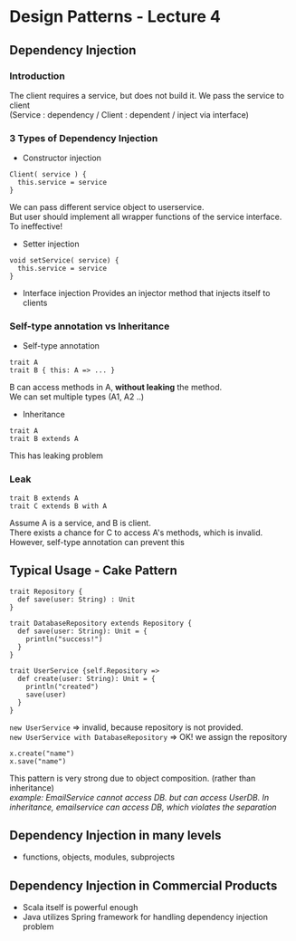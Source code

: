 # Design Patterns - Lecture 4

## Dependency Injection

### Introduction

The client requires a service, but does not build it. We pass the service to client  
(Service : dependency / Client : dependent / inject via interface)

### 3 Types of Dependency Injection

- Constructor injection
```
Client( service ) {
  this.service = service
}
```
We can pass different service object to userservice.  
But user should implement all wrapper functions of the service interface.  
To ineffective!

- Setter injection
```
void setService( service) {
  this.service = service
}
```
- Interface injection
Provides an injector method that injects itself to clients

### Self-type annotation vs Inheritance
- Self-type annotation
```
trait A
trait B { this: A => ... }
```
B can access methods in A, **without leaking** the method.  
We can set multiple types (A1, A2 ..)

- Inheritance
```
trait A
trait B extends A
```
This has leaking problem

### Leak
```
trait B extends A
trait C extends B with A
```
Assume A is a service, and B is client.  
There exists a chance for C to access A's methods, which is invalid.  
However, self-type annotation can prevent this

## Typical Usage - Cake Pattern
```
trait Repository {
  def save(user: String) : Unit
}

trait DatabaseRepository extends Repository {
  def save(user: String): Unit = {
    println("success!")
  }
}

trait UserService {self.Repository =>
  def create(user: String): Unit = {
    println("created")
    save(user)
  }
}
```
`new UserService` => invalid, because repository is not provided.  
`new UserService with DatabaseRepository` => OK! we assign the repository

```
x.create("name")
x.save("name")
```

This pattern is very strong due to object composition. (rather than inheritance)  
*example: EmailService cannot access DB. but can access UserDB. In inheritance, emailservice can access DB, which violates the separation*

## Dependency Injection in many levels
- functions, objects, modules, subprojects


## Dependency Injection in Commercial Products
- Scala itself is powerful enough
- Java utilizes Spring framework for handling dependency injection problem
